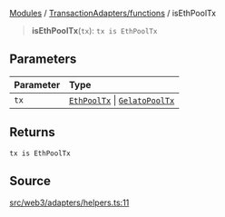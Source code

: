 [Modules](../../../README.md) / [TransactionAdapters/functions](../README.md) / isEthPoolTx

> **isEthPoolTx**(`tx`): `tx is EthPoolTx`

## Parameters

| Parameter | Type |
| :------ | :------ |
| `tx` | [`EthPoolTx`](../../../web3/store/transactionsSlice/type-aliases/EthPoolTx.md) \| [`GelatoPoolTx`](../../../web3/store/transactionsSlice/type-aliases/GelatoPoolTx.md) |

## Returns

`tx is EthPoolTx`

## Source

[src/web3/adapters/helpers.ts:11](https://github.com/bgd-labs/fe-shared/blob/a524aad33ec5fce600306d3c3d02439e9803dea0/src/web3/adapters/helpers.ts#L11)
